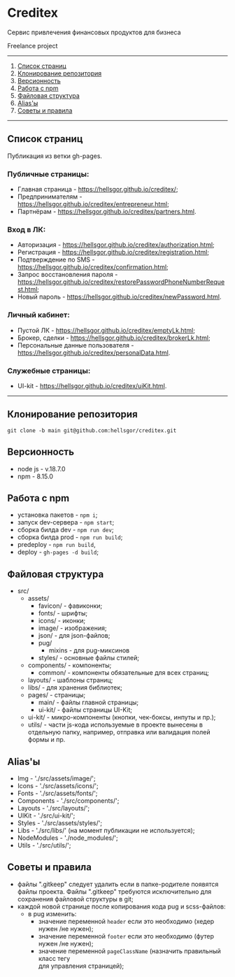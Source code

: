 # Creditex

Сервис привлечения финансовых продуктов для бизнеса

Freelance project

---

1. [Список страниц](#a-page-list-список-страниц-a)
2. [Клонирование репозитория](#a-namerepo-clone-клонирование-репозитория-a)
3. [Версионность](#a-nameversions-версионность-a)
4. [Работа с npm](#a-namenpmcommands-работа-с-npm-a)
5. [Файловая структура](#a-namefile-structure-файловая-структура-a)
6. [Alias'ы](#a-namealias-aliasы-a)
7. [Советы и правила](#a-nametips-and-rules-советы-и-правила-a)

---

## <a name='page-list'>Список страниц</a>

Публикация из ветки gh-pages.

### Публичные страницы:

* Главная страница - https://hellsgor.github.io/creditex/;
* Предпринимателям - https://hellsgor.github.io/creditex/entrepreneur.html;
* Партнёрам - https://hellsgor.github.io/creditex/partners.html.

### Вход в ЛК:

* Авторизация - https://hellsgor.github.io/creditex/authorization.html;
* Регистрация - https://hellsgor.github.io/creditex/registration.html;
* Подтверждение по SMS - https://hellsgor.github.io/creditex/confirmation.html;
* Запрос восстановления
  пароля - https://hellsgor.github.io/creditex/restorePasswordPhoneNumberRequest.html;
* Новый пароль - https://hellsgor.github.io/creditex/newPassword.html.

### Личный кабинет:

* Пустой ЛК - https://hellsgor.github.io/creditex/emptyLk.html;
* Брокер, сделки - https://hellsgor.github.io/creditex/brokerLk.html;
* Персональные данные
  пользователя - https://hellsgor.github.io/creditex/personalData.html.

### Служебные страницы:

* UI-kit - https://hellsgor.github.io/creditex/uiKit.html.

---

## <a name='repo-clone'>Клонирование репозитория</a>

    git clone -b main git@github.com:hellsgor/creditex.git

## <a name='versions'>Версионность</a>

- node js - v.18.7.0
- npm - 8.15.0

## <a name='npmcommands'>Работа с npm</a>

- установка пакетов - `npm i`;
- запуск dev-сервера - `npm start`;
- сборка билда dev - `npm run dev`;
- сборка билда prod - `npm run build`;
- predeploy - `npm run build`,
- deploy - `gh-pages -d build`;

## <a name='file-structure'>Файловая структура</a>

- src/
  - assets/
    - favicon/ - фавиконки;
    - fonts/ - шрифты;
    - icons/ - иконки;
    - image/ - изображения;
    - json/ - для json-файлов;
    - pug/
      - mixins - для pug-миксинов
    - styles/ - основные файлы стилей;
  - components/ - компоненты;
    - common/ - компоненты обязательные для всех страниц;
  - layouts/ - шаблоны страниц;
  - libs/ - для хранения библиотек;
  - pages/ - страницы;
    - main/ - файлы главной страницы;
    - ui-kit/ - файлы страницы UI-Kit;
  - ui-kit/ - микро-компоненты (кнопки, чек-боксы, инпуты и пр.);
  - utils/ - части js-кода используемые в проекте вынесены в отдельную папку,
    например, отправка или валидация полей формы и пр.

## <a name='alias'>Alias'ы</a>

- Img - './src/assets/image/';
- Icons - './src/assets/icons/';
- Fonts - './src/assets/fonts/';
- Components - './src/components/';
- Layouts - './src/layouts/';
- UIKit - './src/ui-kit/';
- Styles - './src/assets/styles/';
- Libs - './src/libs/' (на момент публикации не используется);
- NodeModules - './node_modules/';
- Utils - './src/utils/';

## <a name='tips-and-rules'>Советы и правила</a>

- файлы ".gitkeep" следует удалить если в папке-родителе появятся файлы проекта.
  Файлы ".gitkeep" требуются исключительно для сохранения файловой структуры в
  git;
- каждой новой странице после копирования кода pug и scss-файлов:
  - в pug изменить:
    - значение переменной `header` если это необходимо (хедер нужен /не нужен);
    - значение переменной `footer` если это необходимо (футер нужен /не нужен);
    - значение переменной `pageClassName` (назначить правильный класс
      тегу <main> для управления страницей);
